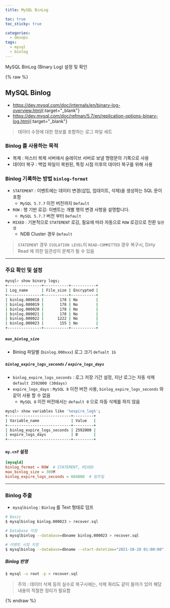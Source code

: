 ```yaml
---
title: MySQL BinLog

toc: true
toc_sticky: true

categories:
  - devops
tags:
  - mysql
  - binlog
---
```


MySQL BinLog (Binary Log) 설정 및 확인

{% raw %}

## MySQL Binlog
- <https://dev.mysql.com/doc/internals/en/binary-log-overview.html>{:target="_blank"}
- <https://dev.mysql.com/doc/refman/5.7/en/replication-options-binary-log.html>{:target="_blank"}

> 데이터 수정에 대한 정보를 포함하는 로그 파일 세트

### Binlog 를 사용하는 목적 
- 복제 : 마스터 복제 서버에서 슬레이브 서버로 보낼 명령문의 기록으로 사용
- 데이터 복구 : 백업 파일이 복원된, 특정 시점 이후의 데이터 복구를 위해 사용 

### Binlog 기록하는 방법 `binlog-format`
- `STATEMENT` : 이벤트에는 데이터 변경(삽입, 업데이트, 삭제)을 생성하는 SQL 문이 포함
  - `MySQL 5.7.7` 이전 버전까지 `Default`
- `ROW` : 행 기반 로깅: 이벤트는 개별 행의 변경 사항을 설명합니다.
  - `MySQL 5.7.7` 버전 부터 `Default`
- `MIXED` : 기본적으로 `STATEMENT` 로깅, 필요에 따라 자동으로 `ROW` 로깅으로 전환 `일관성`
  - NDB Cluster 경우 `Default`

> `STATEMENT` 경우 `ISOLATION LEVEL`이 `READ-COMMITTED` 경우 복구시, Dirty Read 에 의한 일관성이 문제가 될 수 있음

---

### 주요 확인 및 설정 

```sh
mysql> show binary logs;
+---------------+-----------+-----------+
| Log_name      | File_size | Encrypted |
+---------------+-----------+-----------+
| binlog.000018 |       178 | No        |
| binlog.000019 |       178 | No        |
| binlog.000020 |       178 | No        |
| binlog.000021 |       178 | No        |
| binlog.000022 |      1222 | No        |
| binlog.000023 |       155 | No        |
+---------------+-----------+-----------+
```

##### `max_binlog_size` 
- Binlog 파일별 (`binlog.000xxx`) 로그 크기 `defualt 1G` 

##### `binlog_expire_logs_seconds` /  `expire_logs_days`
- `binlog_expire_logs_seconds` : 로그 저장 기간 설정, 지난 로그는 자동 삭제 `default 2592000 (30days)` 
- `expire_logs_days` : `MySQL 8` 이전 버전 사용, `binlog_expire_logs_seconds` 와 같이 사용 할 수 없음
  - `MySQL 8` 이전 버전에서는 `default 0` 으로 자동 삭제를 하지 않음
  
```sh
mysql> show variables like '%expire_log%';
+----------------------------+---------+
| Variable_name              | Value   |
+----------------------------+---------+
| binlog_expire_logs_seconds | 2592000 |
| expire_logs_days           | 0       |
+----------------------------+---------+
```

#### `my.cnf` 설정
```conf
[mysqld]
binlog_format = ROW  # STATEMENT, MIXED
max_binlog_size = 300M
binlog_expire_logs_seconds = 604800  # 일주일
```

---

### Binlog 추출 
- `mysqlbinlog` : `Binlog` 를 Text 형태로 덤프

```sh
# Basic 
$ mysqlbinlog binlog.000023 > recover.sql

# Database 지정 
$ mysqlbinlog --database=dbname binlog.000023 > recover.sql

# 이벤트 시점 지정 
$ mysqlbinlog --database=dbname --start-datetime="2021-10-28 01:00:00" --stop-datetime="2021-10-28 12:00:00" binlog.000023 > recover.sql
```

##### Binlog 반영 

```sh
$ mysql -u root -p < recover.sql
```

> 주의 : 데이터 삭제 등의 실수로 복구시에는, 삭제 쿼리도 같이 들어가 있어 해당 내용의 적절한 정리가 필요함


{% endraw %}
